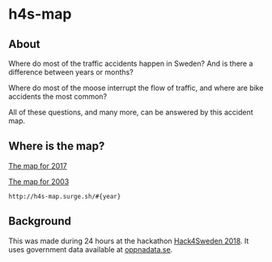 # h4s-map

## About

Where do most of the traffic accidents happen in Sweden? And is there a difference between years or months?

Where do most of the moose interrupt the flow of traffic, and where are bike accidents the most common?

All of these questions, and many more, can be answered by this accident map.

## Where is the map?

[The map for 2017](http://h4s-map.surge.sh/#2017)

[The map for 2003](http://h4s-map.surge.sh/#2003)

`http://h4s-map.surge.sh/#{year}`

## Background

This was made during 24 hours at the hackathon [Hack4Sweden 2018](https://hackforsweden.se).
It uses government data available at [oppnadata.se](https://oppnadata.se).
